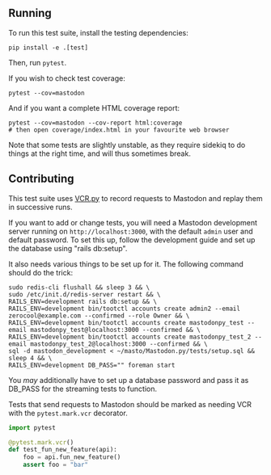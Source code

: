 ## Running

To run this test suite, install the testing dependencies:

    pip install -e .[test]

Then, run `pytest`.

If you wish to check test coverage:

    pytest --cov=mastodon

And if you want a complete HTML coverage report:

    pytest --cov=mastodon --cov-report html:coverage
    # then open coverage/index.html in your favourite web browser

Note that some tests are slightly unstable, as they require sidekiq to do things at the right time, and will thus sometimes break.

## Contributing

[VCR.py]: https://vcrpy.readthedocs.io/

This test suite uses [VCR.py][] to record requests to Mastodon and replay them in successive runs.

If you want to add or change tests, you will need a Mastodon development server running on `http://localhost:3000`, with the default `admin` user and default password.
To set this up, follow the development guide and set up the database using "rails db:setup".

It also needs various things to be set up for it. The following command should do the trick:

    sudo redis-cli flushall && sleep 3 && \
    sudo /etc/init.d/redis-server restart && \
    RAILS_ENV=development rails db:setup && \
    RAILS_ENV=development bin/tootctl accounts create admin2 --email zerocool@example.com --confirmed --role Owner && \
    RAILS_ENV=development bin/tootctl accounts create mastodonpy_test --email mastodonpy_test@localhost:3000 --confirmed && \
    RAILS_ENV=development bin/tootctl accounts create mastodonpy_test_2 --email mastodonpy_test_2@localhost:3000 --confirmed && \
    sql -d mastodon_development < ~/masto/Mastodon.py/tests/setup.sql && sleep 4 && \
    RAILS_ENV=development DB_PASS="" foreman start

You _may_ additionally have to set up a database password and pass it as DB_PASS for the streaming tests to function.

Tests that send requests to Mastodon should be marked as needing VCR with the `pytest.mark.vcr` decorator.

```python
import pytest

@pytest.mark.vcr()
def test_fun_new_feature(api):
    foo = api.fun_new_feature()
    assert foo = "bar"
```
